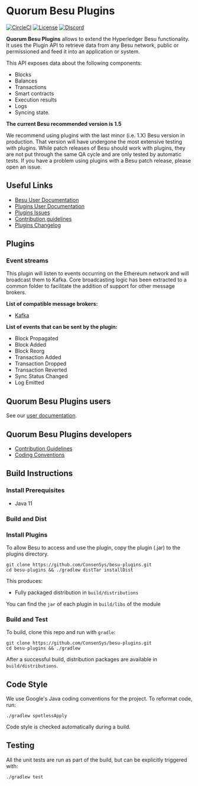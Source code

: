# Quorum Besu Plugins

[![CircleCI](https://circleci.com/gh/ConsenSys/besu-plugins/tree/master.svg?style=svg)](https://circleci.com/gh/ConsenSys/besu-plugins/tree/master)
[![License](https://img.shields.io/badge/License-Apache%202.0-blue.svg)](https://github.com/ConsenSys/besu-plugins/blob/master/LICENSE)
[![Discord](https://img.shields.io/badge/Chat-on%20Discord-blue)](https://discord.com/invite/TCtK3YM)

**Quorum Besu Plugins** allows to extend the Hyperledger Besu functionality. 
It uses the Plugin API to retrieve data from any Besu network, public or permissioned and feed it into an application or system.

This API exposes data about the following components:

- Blocks
- Balances
- Transactions
- Smart contracts
- Execution results
- Logs
- Syncing state.

**The current Besu recommended version is 1.5**

We recommend using plugins with the last minor (i.e. 1.X) Besu version in production. That version will have undergone the most extensive testing with plugins. While patch releases of Besu should work with plugins, they are not put through the same QA cycle and are only tested by automatic tests. If you have a problem using plugins with a Besu patch release, please open an issue.

## Useful Links

* [Besu User Documentation](https://besu.hyperledger.org)
* [Plugins User Documentation](https://consensys.net/quorum/docs/plugins)
* [Plugins Issues](https://github.com/ConsenSys/besu-plugins/issues)
* [Contribution guidelines](CONTRIBUTING.md)
* [Plugins Changelog](CHANGELOG.md)

## Plugins 

 ### Event streams
 
This plugin will listen to events occurring on the Ethereum network and will broadcast them to Kafka. Core broadcasting logic has been extracted to a common folder to facilitate the addition of support for other message brokers.

**List of compatible message brokers:**
- [Kafka](https://github.com/ConsenSys/besu-plugins/tree/master/event-stream/kafka)

**List of events that can be sent by the plugin:**
- Block Propagated
- Block Added
- Block Reorg
- Transaction Added
- Transaction Dropped
- Transaction Reverted
- Sync Status Changed
- Log Emitted

## Quorum Besu Plugins users 

See our [user documentation](https://consensys.net/quorum/docs/plugins). 

## Quorum Besu Plugins developers 

* [Contribution Guidelines](CONTRIBUTING.md)
* [Coding Conventions](https://github.com/hyperledger/besu/blob/master/CODING-CONVENTIONS.md)

## Build Instructions

### Install Prerequisites

* Java 11

### Build and Dist

### Install Plugins

To allow Besu to access and use the plugin, copy the plugin (.jar) to the plugins directory.

```shell script
git clone https://github.com/ConsenSys/besu-plugins.git
cd besu-plugins && ./gradlew distTar installDist
```

This produces:
- Fully packaged distribution in `build/distributions` 


You can find the `jar` of each plugin in `build/libs` of the module 


### Build and Test

To build, clone this repo and run with `gradle`:

```shell script
git clone https://github.com/ConsenSys/besu-plugins.git
cd besu-plugins && ./gradlew
```

After a successful build, distribution packages are available in `build/distributions`.

## Code Style

We use Google's Java coding conventions for the project. To reformat code, run: 

```shell script 
./gradlew spotlessApply
```

Code style is checked automatically during a build.

## Testing

All the unit tests are run as part of the build, but can be explicitly triggered with:

```shell script 
./gradlew test
```

